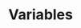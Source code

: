 # Variables

<code lang="css">

</code>

<script setup>

import variables from '../../../lib/variables.css?raw'




</script>
